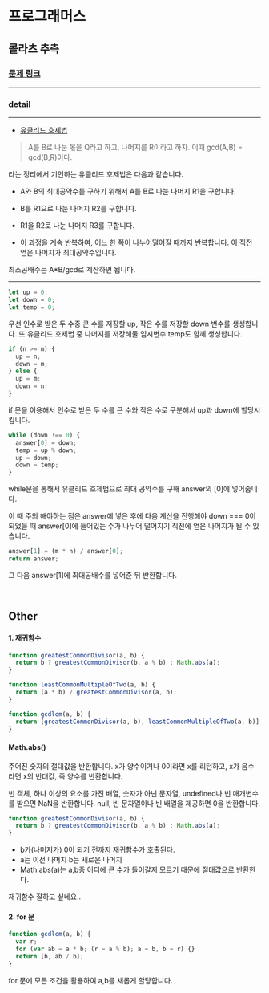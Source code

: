 # 프로그래머스

## 콜라츠 추측

### [문제 링크](https://programmers.co.kr/learn/courses/30/lessons/12940?language=javascript)

---

### detail

---

- [유클리드 호제법](https://dimenchoi.tistory.com/46)

> A를 B로 나눈 몫을 Q라고 하고, 나머지를 R이라고 하자. 이때 gcd(A,B) = gcd(B,R)이다.

라는 정리에서 기인하는 유클리드 호제법은 다음과 같습니다.

- A와 B의 최대공약수를 구하기 위해서 A를 B로 나눈 나머지 R1을 구합니다.

- B를 R1으로 나눈 나머지 R2를 구합니다.

- R1을 R2로 나눈 나머지 R3를 구합니다.

- 이 과정을 계속 반복하여, 어느 한 쪽이 나누어떨어질 때까지 반복합니다. 이 직전 얻은 나머지가 최대공약수입니다.

최소공배수는 A\*B/gcd로 계산하면 됩니다.

---

```js
let up = 0;
let down = 0;
let temp = 0;
```

우선 인수로 받은 두 수중 큰 수를 저장할 up, 작은 수를 저장할 down 변수를 생성합니다.
또 유클리드 호제법 중 나머지를 저장해둘 임시변수 temp도 함께 생성합니다.

```js
if (n >= m) {
  up = n;
  down = m;
} else {
  up = m;
  down = n;
}
```

if 문을 이용해서 인수로 받은 두 수를 큰 수와 작은 수로 구분해서 up과 down에 할당시킵니다.

```js
while (down !== 0) {
  answer[0] = down;
  temp = up % down;
  up = down;
  down = temp;
}
```

while문을 통해서 유클리드 호제법으로 최대 공약수를 구해 answer의 [0]에 넣어줍니다.

이 때 주의 해야하는 점은 answer에 넣은 후에 다음 계산을 진행해야 down === 0이 되었을 때 answer[0]에 들어있는 수가 나누어 떨어지기 직전에 얻은 나머지가 될 수 있습니다.

```js
answer[1] = (m * n) / answer[0];
return answer;
```

그 다음 answer[1]에 최대공배수를 넣어준 뒤 반환합니다.

<br />

## Other

#### 1. 재귀함수

```js
function greatestCommonDivisor(a, b) {
  return b ? greatestCommonDivisor(b, a % b) : Math.abs(a);
}

function leastCommonMultipleOfTwo(a, b) {
  return (a * b) / greatestCommonDivisor(a, b);
}

function gcdlcm(a, b) {
  return [greatestCommonDivisor(a, b), leastCommonMultipleOfTwo(a, b)];
}
```

#### Math.abs()

주어진 숫자의 절대값을 반환합니다. x가 양수이거나 0이라면 x를 리턴하고, x가 음수라면 x의 반대값, 즉 양수를 반환합니다.

빈 객체, 하나 이상의 요소를 가진 배열, 숫자가 아닌 문자열, undefined나 빈 매개변수를 받으면 NaN을 반환합니다. null, 빈 문자열이나 빈 배열을 제공하면 0을 반환합니다.

```js
function greatestCommonDivisor(a, b) {
  return b ? greatestCommonDivisor(b, a % b) : Math.abs(a);
}
```

- b가(나머지가) 0이 되기 전까지 재귀함수가 호출된다.
- a는 이전 나머지 b는 새로운 나머지
- Math.abs(a)는 a,b중 어디에 큰 수가 들어갈지 모르기 때문에 절대값으로 반환한다.

재귀함수 잘하고 싶네요..

#### 2. for 문

```js
function gcdlcm(a, b) {
  var r;
  for (var ab = a * b; (r = a % b); a = b, b = r) {}
  return [b, ab / b];
}
```

for 문에 모든 조건을 활용하여 a,b를 새롭게 할당합니다.
